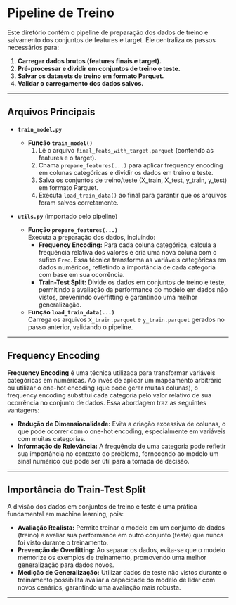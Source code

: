# Pipeline de Treino

Este diretório contém o pipeline de preparação dos dados de treino e salvamento dos conjuntos de features e target. Ele centraliza os passos necessários para:

1. **Carregar dados brutos (features finais e target).**  
2. **Pré-processar e dividir em conjuntos de treino e teste.**  
3. **Salvar os datasets de treino em formato Parquet.**  
4. **Validar o carregamento dos dados salvos.**

---

## Arquivos Principais

- **`train_model.py`**  
  - **Função `train_model()`**  
    1. Lê o arquivo `final_feats_with_target.parquet` (contendo as features e o target).  
    2. Chama `prepare_features(...)` para aplicar frequency encoding em colunas categóricas e dividir os dados em treino e teste.  
    3. Salva os conjuntos de treino/teste (X_train, X_test, y_train, y_test) em formato Parquet.  
    4. Executa `load_train_data()` ao final para garantir que os arquivos foram salvos corretamente.

- **`utils.py`** (importado pelo pipeline)  
  - **Função `prepare_features(...)`**  
    Executa a preparação dos dados, incluindo:
    - **Frequency Encoding:** Para cada coluna categórica, calcula a frequência relativa dos valores e cria uma nova coluna com o sufixo `Freq`. Essa técnica transforma as variáveis categóricas em dados numéricos, refletindo a importância de cada categoria com base em sua ocorrência.
    - **Train-Test Split:** Divide os dados em conjuntos de treino e teste, permitindo a avaliação da performance do modelo em dados não vistos, prevenindo overfitting e garantindo uma melhor generalização.
  - **Função `load_train_data(...)`**  
    Carrega os arquivos `X_train.parquet` e `y_train.parquet` gerados no passo anterior, validando o pipeline.

---

## Frequency Encoding

**Frequency Encoding** é uma técnica utilizada para transformar variáveis categóricas em numéricas. Ao invés de aplicar um mapeamento arbitrário ou utilizar o one-hot encoding (que pode gerar muitas colunas), o frequency encoding substitui cada categoria pelo valor relativo de sua ocorrência no conjunto de dados. Essa abordagem traz as seguintes vantagens:

- **Redução de Dimensionalidade:** Evita a criação excessiva de colunas, o que pode ocorrer com o one-hot encoding, especialmente em variáveis com muitas categorias.
- **Informação de Relevância:** A frequência de uma categoria pode refletir sua importância no contexto do problema, fornecendo ao modelo um sinal numérico que pode ser útil para a tomada de decisão.

---

## Importância do Train-Test Split

A divisão dos dados em conjuntos de treino e teste é uma prática fundamental em machine learning, pois:

- **Avaliação Realista:** Permite treinar o modelo em um conjunto de dados (treino) e avaliar sua performance em outro conjunto (teste) que nunca foi visto durante o treinamento.
- **Prevenção de Overfitting:** Ao separar os dados, evita-se que o modelo memorize os exemplos de treinamento, promovendo uma melhor generalização para dados novos.
- **Medição de Generalização:** Utilizar dados de teste não vistos durante o treinamento possibilita avaliar a capacidade do modelo de lidar com novos cenários, garantindo uma avaliação mais robusta.

---